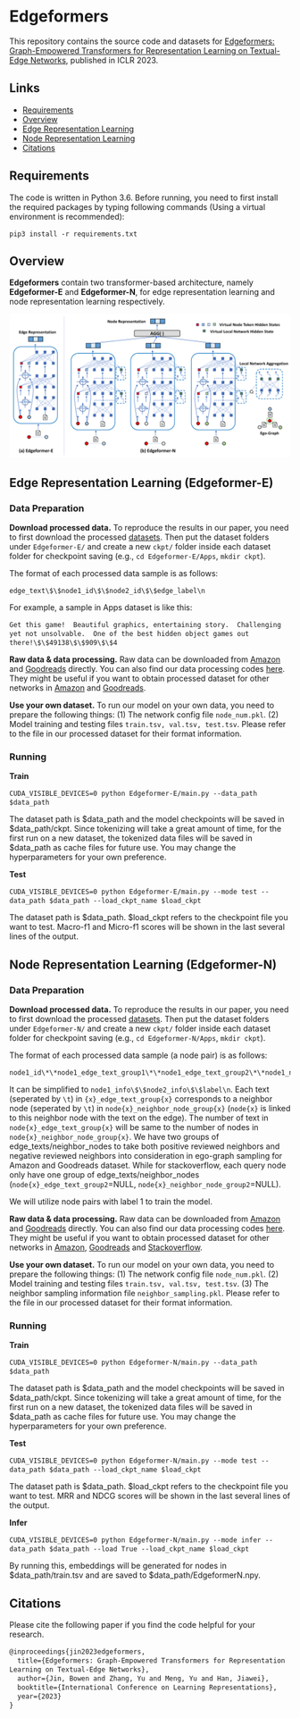 # Edgeformers

This repository contains the source code and datasets for [Edgeformers: Graph-Empowered Transformers for Representation Learning on Textual-Edge Networks](https://openreview.net/pdf?id=2YQrqe4RNv), published in ICLR 2023.

## Links

- [Requirements](#Requirements)
- [Overview](#Overview)
- [Edge Representation Learning](#Edge-Representation-Learning-Edgeformer-E)
- [Node Representation Learning](#Node-Representation-Learning-Edgeformer-N)
- [Citations](#Citations)

## Requirements

The code is written in Python 3.6. Before running, you need to first install the required packages by typing following commands (Using a virtual environment is recommended):

```
pip3 install -r requirements.txt
```

## Overview
**Edgeformers** contain two transformer-based architecture, namely **Edgeformer-E** and **Edgeformer-N**, for edge representation learning and node representation learning respectively.

<!-- <img src="Edgeformers.png" width="600px"></img> -->
<p align="center">
  <img src="Edgeformers.png" width="600px"/>
</p>

## Edge Representation Learning (Edgeformer-E)
### Data Preparation
**Download processed data.** To reproduce the results in our paper, you need to first download the processed [datasets](https://drive.google.com/drive/folders/1DP88baeCsJzueSWy4S4VXtdjg1W79Rlt?usp=sharing). Then put the dataset folders under ```Edgeformer-E/``` and create a new ```ckpt/``` folder inside each dataset folder for checkpoint saving (e.g., ```cd Edgeformer-E/Apps```, ```mkdir ckpt```).

The format of each processed data sample is as follows:
```
edge_text\$\$node1_id\$\$node2_id\$\$edge_label\n
```

For example, a sample in Apps dataset is like this:
```
Get this game!  Beautiful graphics, entertaining story.  Challenging yet not unsolvable.  One of the best hidden object games out there!\$\$49138\$\$909\$\$4
```

**Raw data & data processing.** Raw data can be downloaded from [Amazon](https://nijianmo.github.io/amazon/index.html#code) and [Goodreads](https://sites.google.com/eng.ucsd.edu/ucsdbookgraph/reviews?authuser=0) directly. You can also find our data processing codes [here](https://drive.google.com/drive/folders/1vTNiOCGwd7Mik-ntl6hsRHaNo80GXWuN?usp=sharing). They might be useful if you want to obtain processed dataset for other networks in [Amazon](https://nijianmo.github.io/amazon/index.html#code) and [Goodreads](https://sites.google.com/eng.ucsd.edu/ucsdbookgraph/reviews?authuser=0).

**Use your own dataset.** To run our model on your own data, you need to prepare the following things:
(1) The network config file ```node_num.pkl```. (2) Model training and testing files ```train.tsv, val.tsv, test.tsv```. Please refer to the file in our processed dataset for their format information.

### Running
**Train**
```
CUDA_VISIBLE_DEVICES=0 python Edgeformer-E/main.py --data_path $data_path
```
The dataset path is $data_path and the model checkpoints will be saved in $data_path/ckpt. Since tokenizing will take a great amount of time, for the first run on a new dataset, the tokenized data files will be saved in $data_path as cache files for future use. You may change the hyperparameters for your own preference.


**Test**
```
CUDA_VISIBLE_DEVICES=0 python Edgeformer-E/main.py --mode test --data_path $data_path --load_ckpt_name $load_ckpt
```
The dataset path is $data_path. $load_ckpt refers to the checkpoint file you want to test. Macro-f1 and Micro-f1 scores will be shown in the last several lines of the output.



## Node Representation Learning (Edgeformer-N)
### Data Preparation
**Download processed data.** To reproduce the results in our paper, you need to first download the processed [datasets](https://drive.google.com/drive/folders/1TMUvw_KYtMMhG2lyHVYVOUV6CqSxEPUr?usp=sharing). Then put the dataset folders under ```Edgeformer-N/``` and create a new ```ckpt/``` folder inside each dataset folder for checkpoint saving (e.g., ```cd Edgeformer-N/Apps```, ```mkdir ckpt```).

The format of each processed data sample (a node pair) is as follows:
```
node1_id\*\*node1_edge_text_group1\*\*node1_edge_text_group2\*\*node1_neighbor_node_group1\*\*node1_neighbor_node_group2\$\$node1_id\*\*node1_edge_text_group1\*\*node1_edge_text_group2\*\*node1_neighbor_node_group1\*\*node1_neighbor_node_group2\$\$label\n
```
It can be simplified to ```node1_info\$\$node2_info\$\$label\n```. Each text (seperated by ```\t```) in ```{x}_edge_text_group{x}``` corresponds to a neighbor node (seperated by ```\t```) in ```node{x}_neighbor_node_group{x}``` (```node{x}``` is linked to this neighbor node with the text on the edge). The number of text in ```node{x}_edge_text_group{x}``` will be same to the number of nodes in ```node{x}_neighbor_node_group{x}```. We have two groups of edge_texts/neighbor_nodes to take both positive reviewed neighbors and negative reviewed neighbors into consideration in ego-graph sampling for Amazon and Goodreads dataset. While for stackoverflow, each query node only have one group of edge_texts/neighbor_nodes (```node{x}_edge_text_group2```=NULL, ```node{x}_neighbor_node_group2```=NULL).

We will utilize node pairs with label 1 to train the model.

**Raw data & data processing.** Raw data can be downloaded from [Amazon](https://nijianmo.github.io/amazon/index.html#code) and [Goodreads](https://sites.google.com/eng.ucsd.edu/ucsdbookgraph/reviews?authuser=0) directly. You can also find our data processing codes [here](https://drive.google.com/drive/folders/1Ge2gSdWOmXbwAm5tZy4uu0apaBx6jtm6?usp=sharing). They might be useful if you want to obtain processed dataset for other networks in [Amazon](https://nijianmo.github.io/amazon/index.html#code), [Goodreads](https://sites.google.com/eng.ucsd.edu/ucsdbookgraph/reviews?authuser=0) and [Stackoverflow](https://www.kaggle.com/datasets/stackoverflow/stackoverflow?select=posts_moderator_nomination).

**Use your own dataset.** To run our model on your own data, you need to prepare the following things:
(1) The network config file ```node_num.pkl```. (2) Model training and testing files ```train.tsv, val.tsv, test.tsv```. (3) The neighbor sampling information file ```neighbor_sampling.pkl```. Please refer to the file in our processed dataset for their format information.


### Running
**Train**
```
CUDA_VISIBLE_DEVICES=0 python Edgeformer-N/main.py --data_path $data_path
```
The dataset path is $data_path and the model checkpoints will be saved in $data_path/ckpt. Since tokenizing will take a great amount of time, for the first run on a new dataset, the tokenized data files will be saved in $data_path as cache files for future use. You may change the hyperparameters for your own preference.

**Test**
```
CUDA_VISIBLE_DEVICES=0 python Edgeformer-N/main.py --mode test --data_path $data_path --load_ckpt_name $load_ckpt
```
The dataset path is $data_path. $load_ckpt refers to the checkpoint file you want to test. MRR and NDCG scores will be shown in the last several lines of the output.

**Infer**
```
CUDA_VISIBLE_DEVICES=0 python Edgeformer-N/main.py --mode infer --data_path $data_path --load True --load_ckpt_name $load_ckpt
```
By running this, embeddings will be generated for nodes in $data_path/train.tsv and are saved to $data_path/EdgeformerN.npy.

## Citations

Please cite the following paper if you find the code helpful for your research.
```
@inproceedings{jin2023edgeformers,
  title={Edgeformers: Graph-Empowered Transformers for Representation Learning on Textual-Edge Networks},
  author={Jin, Bowen and Zhang, Yu and Meng, Yu and Han, Jiawei},
  booktitle={International Conference on Learning Representations},
  year={2023}
}
```
